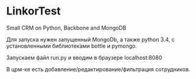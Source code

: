 # LinkorTest
Small CRM on Python, Backbone and MongoDB

Для запуска нужен запущенный MongoDb, а также python 3.4, с установленными библиотеками bottle и pymongo.

Запускаем файл run.py и вводим в браузере localhost:8080

В црм-ке есть добавление/редактирование/фильтрация сотрудников.
